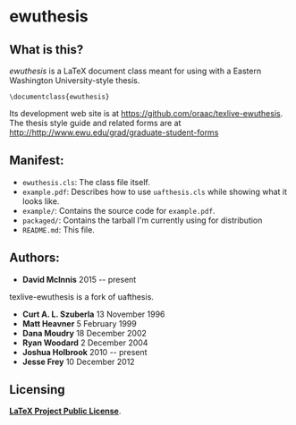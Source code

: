# ewuthesis

## What is this?

*ewuthesis* is a LaTeX document class meant for using with a Eastern Washington University-style thesis.

    \documentclass{ewuthesis}

Its development web site is at <https://github.com/oraac/texlive-ewuthesis>.
The thesis style guide and related forms are at <http://http://www.ewu.edu/grad/graduate-student-forms>

## Manifest:

* `ewuthesis.cls`: The class file itself.
* `example.pdf`: Describes how to use `uafthesis.cls` while showing what it looks like.
* `example/`: Contains the source code for `example.pdf`.
* `packaged/`: Contains the tarball I'm currently using for distribution
* `README.md`: This file.

## Authors:

* **David McInnis**       2015 -- present

texlive-ewuthesis is a fork of uafthesis.
* **Curt A. L. Szuberla**  13 November 1996
* **Matt Heavner**           5 February 1999
* **Dana Moudry**           18 December 2002
* **Ryan Woodard**           2 December 2004
* **Joshua Holbrook**        2010 -- present
* **Jesse Frey**            10 December 2012

## Licensing

[**LaTeX Project Public License**](http://www.latex-project.org/lppl.txt).
